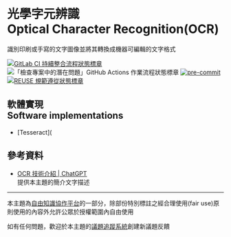# 光學字元辨識<br>Optical Character Recognition(OCR)

識別印刷或手寫的文字圖像並將其轉換成機器可編輯的文字格式

[![GitLab CI 持續整合流程狀態標章](https://gitlab.com/libre-knowledge/ocr/badges/main/pipeline.svg "點擊查看 GitLab CI 持續整合流程的運行狀態")](https://gitlab.com/libre-knowledge/gitlab-organization-templates/subject-template/-/commits/main) ![「檢查專案中的潛在問題」GitHub Actions 作業流程狀態標章](https://github.com/libre-knowledge/ocr/actions/workflows/check-potential-problems.yml/badge.svg "本專案使用 GitHub Actions 自動化檢查專案中的潛在問題") [![pre-commit](https://img.shields.io/badge/pre--commit-enabled-brightgreen?logo=pre-commit&logoColor=white "本專案使用 pre-commit 檢查專案中的潛在問題")](https://github.com/pre-commit/pre-commit) [![REUSE 規範遵從狀態標章](https://api.reuse.software/badge/github.com/libre-knowledge/ocr "本專案遵從 REUSE 規範降低軟體授權合規成本")](https://api.reuse.software/info/gitlab.com/libre-knowledge/ocr)

## 軟體實現<br>Software implementations

* [Tesseract](

## 參考資料

* [OCR 技術介紹 | ChatGPT](https://chat.openai.com/share/151f160a-f734-4c77-8ca2-15932a3f6838)  
  提供本主題的簡介文字描述

---

本主題為[自由知識協作平台](https://libre-knowledge.github.io/)的一部分，除部份特別標註之經合理使用(fair use)原則使用的內容外允許公眾於授權範圍內自由使用

如有任何問題，歡迎於本主題的[議題追蹤系統](https://github.com/libre-knowledge/ocr/issues)創建新議題反饋
